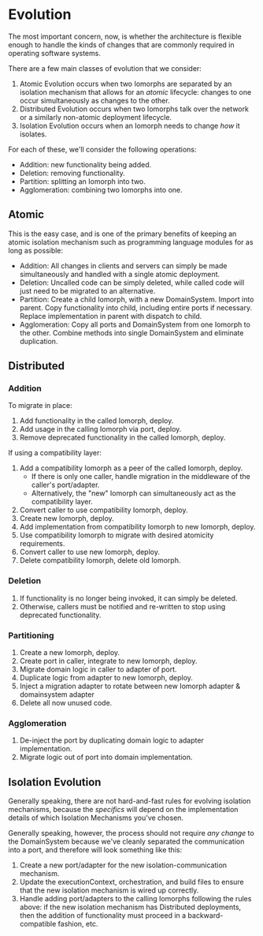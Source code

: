 # Evolution

The most important concern, now, is whether the architecture is flexible enough to handle the kinds of changes that are commonly required in operating software systems.

There are a few main classes of evolution that we consider:

1. Atomic Evolution occurs when two Iomorphs are separated by an isolation mechanism that allows for an _atomic_ lifecycle: changes to one occur simultaneously as changes to the other.
2. Distributed Evolution occurs when two Iomorphs talk over the network or a similarly non-atomic deployment lifecycle.
3. Isolation Evolution occurs when an Iomorph needs to change _how_ it isolates.

For each of these, we'll consider the following operations:

* Addition: new functionality being added.
* Deletion: removing functionality.
* Partition: splitting an Iomorph into two.
* Agglomeration: combining two Iomorphs into one.

## Atomic

This is the easy case, and is one of the primary benefits of keeping an atomic isolation mechanism such as programming language modules for as long as possible:

* Addition: All changes in clients and servers can simply be made simultaneously and handled with a single atomic deployment.
* Deletion: Uncalled code can be simply deleted, while called code will just need to be migrated to an alternative.
* Partition: Create a child Iomorph, with a new DomainSystem.  Import into parent.  Copy functionality into child, including entire ports if necessary.  Replace implementation in parent with dispatch to child.
* Agglomeration: Copy all ports and DomainSystem from one Iomorph to the other.  Combine methods into single DomainSystem and eliminate duplication.

## Distributed

### Addition

To migrate in place:

1. Add functionality in the called Iomorph, deploy.
2. Add usage in the calling Iomorph via port, deploy.
3. Remove deprecated functionality in the called Iomorph, deploy.

If using a compatibility layer:

1. Add a compatibility Iomorph as a peer of the called Iomorph, deploy.
   * If there is only one caller, handle migration in the middleware of the caller's port/adapter.
   * Alternatively, the "new" Iomorph can simultaneously act as the compatibility layer.
2. Convert caller to use compatibility Iomorph, deploy.
3. Create new Iomorph, deploy.
4. Add implementation from compatibility Iomorph to new Iomorph, deploy.
5. Use compatibility Iomorph to migrate with desired atomicity requirements.
6. Convert caller to use new Iomorph, deploy.
7. Delete compatibility Iomorph, delete old Iomorph.

### Deletion

1. If functionality is no longer being invoked, it can simply be deleted.
2. Otherwise, callers must be notified and re-written to stop using deprecated functionality.

### Partitioning

1. Create a new Iomorph, deploy.
2. Create port in caller, integrate to new Iomorph, deploy.
3. Migrate domain logic in caller to adapter of port.
4. Duplicate logic from adapter to new Iomorph, deploy.
5. Inject a migration adapter to rotate between new Iomorph adapter & domainsystem adapter
6. Delete all now unused code.

### Agglomeration

1. De-inject the port by duplicating domain logic to adapter implementation.
2. Migrate logic out of port into domain implementation.

## Isolation Evolution

Generally speaking, there are not hard-and-fast rules for evolving isolation mechanisms, because the _specifics_ will depend on the implementation details of which Isolation Mechanisms you've chosen.

Generally speaking, however, the process should not require _any change_ to the DomainSystem because we've cleanly separated the communication into a port, and therefore will look something like this:

1. Create a new port/adapter for the new isolation-communication mechanism.
2. Update the executionContext, orchestration, and build files to ensure that the new isolation mechanism is wired up correctly.
3. Handle adding port/adapters to the calling Iomorphs following the rules above: if the new isolation mechanism has Distributed deployments, then the addition of functionality must proceed in a backward-compatible fashion, etc.

